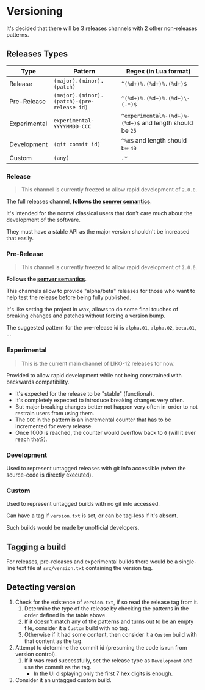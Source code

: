 
# Versioning

It's decided that there will be 3 releases channels with 2 other non-releases patterns.

## Releases Types

| Type         | Pattern                                    | Regex (in Lua format)                                    |
|--------------|--------------------------------------------|----------------------------------------------------------|
| Release      | `(major).(minor).(patch)`                  | `^(%d+)%.(%d+)%.(%d+)$`                                  |
| Pre-Release  | `(major).(minor).(patch)-(pre-release id)` | `^(%d+)%.(%d+)%.(%d+)\-(.*)$`                            |
| Experimental | `experimental-YYYYMMDD-CCC`                | `^experimental%-(%d+)%-(%d+)$` and length should be `25` |
| Development  | `(git commit id)`                          | `^%x$` and length should be `40`                         |
| Custom       | `(any)`                                    | `.*`                                                     |


### Release

> This channel is currently freezed to allow rapid development of `2.0.0`.

The full releases channel, **follows the [semver semantics](https://semver.org/)**.

It's intended for the normal classical users that don't care much about the development of the software.

They must have a stable API as the major version shouldn't be increased that easily.

### Pre-Release

> This channel is currently freezed to allow rapid development of `2.0.0`.

**Follows the [semver semantics](https://semver.org/)**.

This channels allow to provide "alpha/beta" releases for those who want to help test the release before being fully published.

It's like setting the project in wax, allows to do some final touches of breaking changes and patches without forcing a version bump.

The suggested pattern for the pre-release id is `alpha.01`, `alpha.02`, `beta.01`, ...

### Experimental

> This is the current main channel of LIKO-12 releases for now.

Provided to allow rapid development while not being constrained with backwards compatibility.

- It's expected for the release to be "stable" (functional).
- It's completely expected to introduce breaking changes very often.
- But major breaking changes better not happen very often in-order to not restrain users from using them.
- The `CCC` in the pattern is an incremental counter that has to be incremented for every release.
- Once 1000 is reached, the counter would overflow back to `0` (will it ever reach that?).

### Development

Used to represent untagged releases with git info accessible (when the source-code is directly executed).

### Custom

Used to represent untagged builds with no git info accessed.

Can have a tag if `version.txt` is set, or can be tag-less if it's absent.

Such builds would be made by unofficial developers.

## Tagging a build

For releases, pre-releases and experimental builds there would be a single-line text file at `src/version.txt` containing the version tag.

## Detecting version

1. Check for the existence of `version.txt`, if so read the release tag from it.
    1. Determine the type of the release by checking the patterns in the order defined in the table above.
    2. If it doesn't match any of the patterns and turns out to be an empty file, consider it a `Custom` build with no tag.
    3. Otherwise if it had some content, then consider it a `Custom` build with that content as the tag.
2. Attempt to determine the commit id (presuming the code is run from version control).
    1. If it was read successfully, set the release type as `Development` and use the commit as the tag.
        - In the UI displaying only the first 7 hex digits is enough.
3. Consider it an untagged custom build.